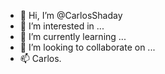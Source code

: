 - 👋 Hi, I’m @CarlosShaday
- 👀 I’m interested in ...
- 🌱 I’m currently learning ...
- 💞️ I’m looking to collaborate on ...
- 📫 Carlos.

<!---
CarlosShaday/CarlosShaday is a ✨ special ✨ repository because its `README.md` (this file) appears on your GitHub profile.
You can click the Preview link to take a look at your changes.
--->
